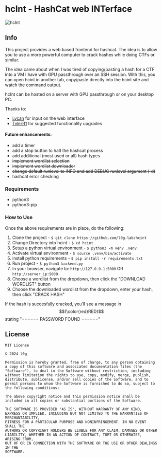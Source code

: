 # hcInt - HashCat web INTerface
![hcInt](images/image01.png)

## Info

This project provides a web based frontend for hashcat. The idea is to allow you to use a more powerful computer to crack hashes while doing CTFs or similar. 

The idea came about when I was tired of copying/pasting a hash for a CTF into a VM I have with GPU passthrough over an SSH session. With this, you can open hcint in another tab, copy/paste directly into the hcint site and watch the command output.

hcInt can be hosted on a server with GPU passthrough or on your desktop PC.

Thanks to:
- [Lycan](https://github.com/1yc4n0rn0t) for input on the web interface
- [TylerR1](https://github.com/trendingtrades) for suggested functionality upgrades

#### Future enhancements:
- add a timer
- add a stop button to halt the hashcat process
- add additional (most used or all) hash types
- ~~implement wordlist selection~~
- ~~implement wordlist downloader~~
- ~~change default runlevel to INFO and add DEBUG runlevel argument (-d)~~
- hashcat error checking

### Requirements
- python3
- python3-pip

### How to Use
Once the above requirements are in place, do the following:

1. Clone the project - `$ git clone https://github.com/l0g-lab/hcint`
2. Change Directory into hcint - `$ cd hcint`
3. Setup a python virtual environment - `$ python3 -m venv .venv`
4. Activate virtual environment - `$ source .venv/bin/activate`
5. Install python requirements - `$ pip install -r requirements.txt`
6. Run project - `$ python3 backend.py`
7. In your browser, navigate to: `http://127.0.0.1:5000` OR `http://server_ip:5000`
8. Choose a wordlist from the dropdown, then click the "DOWNLOAD WORDLIST" button
9. Choose the downloaded wordlist from the dropdown, enter your hash, then click "CRACK HASH"

If the hash is succesfully cracked, you'll see a message in $${\color{red}RED}$$ stating "====== PASSWORD FOUND ======"

## License

```
MIT License

© 2024 l0g

Permission is hereby granted, free of charge, to any person obtaining a copy of this software and associated documentation files (the "Software"), to deal in the Software without restriction, including without limitation the rights to use, copy, modify, merge, publish, distribute, sublicense, and/or sell copies of the Software, and to permit persons to whom the Software is furnished to do so, subject to the following conditions:

The above copyright notice and this permission notice shall be included in all copies or substantial portions of the Software.

THE SOFTWARE IS PROVIDED "AS IS", WITHOUT WARRANTY OF ANY KIND, EXPRESS OR IMPLIED, INCLUDING BUT NOT LIMITED TO THE WARRANTIES OF MERCHANTABILITY,
FITNESS FOR A PARTICULAR PURPOSE AND NONINFRINGEMENT. IN NO EVENT SHALL THE
AUTHORS OR COPYRIGHT HOLDERS BE LIABLE FOR ANY CLAIM, DAMAGES OR OTHER
LIABILITY, WHETHER IN AN ACTION OF CONTRACT, TORT OR OTHERWISE, ARISING FROM,
OUT OF OR IN CONNECTION WITH THE SOFTWARE OR THE USE OR OTHER DEALINGS IN THE
SOFTWARE.
```
